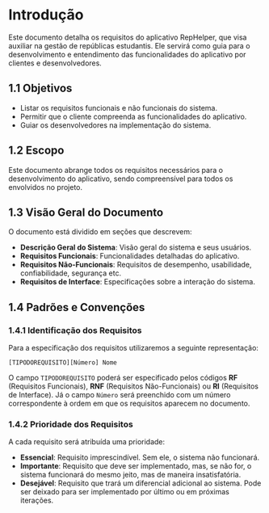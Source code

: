 # Introdução

Este documento detalha os requisitos do aplicativo RepHelper, que visa auxiliar na gestão de repúblicas estudantis. Ele servirá como guia para o desenvolvimento e entendimento das funcionalidades do aplicativo por clientes e desenvolvedores.

## 1.1 Objetivos

- Listar os requisitos funcionais e não funcionais do sistema.
- Permitir que o cliente compreenda as funcionalidades do aplicativo.
- Guiar os desenvolvedores na implementação do sistema.

## 1.2 Escopo

Este documento abrange todos os requisitos necessários para o desenvolvimento do aplicativo, sendo compreensível para todos os envolvidos no projeto.

## 1.3 Visão Geral do Documento

O documento está dividido em seções que descrevem:

- **Descrição Geral do Sistema**: Visão geral do sistema e seus usuários.
- **Requisitos Funcionais**: Funcionalidades detalhadas do aplicativo.
- **Requisitos Não-Funcionais**: Requisitos de desempenho, usabilidade, confiabilidade, segurança etc.
- **Requisitos de Interface**: Especificações sobre a interação do sistema.

## 1.4 Padrões e Convenções

### 1.4.1 Identificação dos Requisitos

Para a especificação dos requisitos utilizaremos a seguinte representação:

`[TIPODOREQUISITO][Número] Nome`

O campo `TIPODOREQUISITO` poderá ser especificado pelos códigos **RF** (Requisitos Funcionais), **RNF** (Requisitos Não-Funcionais) ou **RI** (Requisitos de Interface). Já o campo `Número` será preenchido com um número correspondente à ordem em que os requisitos aparecem no documento.

### 1.4.2 Prioridade dos Requisitos

A cada requisito será atribuída uma prioridade:

- **Essencial**: Requisito imprescindível. Sem ele, o sistema não funcionará.
- **Importante**: Requisito que deve ser implementado, mas, se não for, o sistema funcionará do mesmo jeito, mas de maneira insatisfatória.
- **Desejável**: Requisito que trará um diferencial adicional ao sistema. Pode ser deixado para ser implementado por último ou em próximas iterações.
